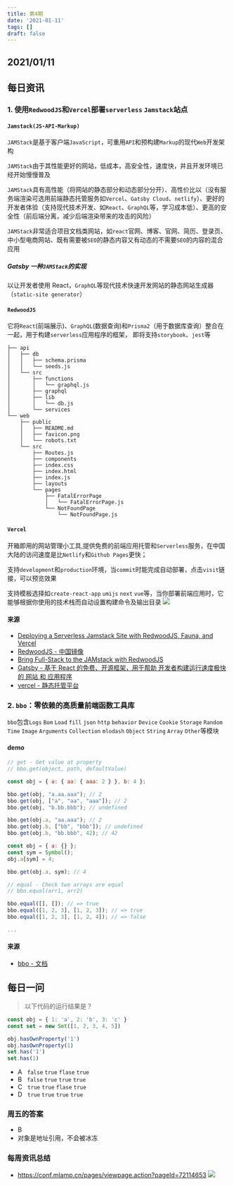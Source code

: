 ```yaml
---
title: 第4期
date: '2021-01-11'
tags: []
draft: false
---
```


<TOCInline toc={props.toc} asDisclosure toHeading={3} />

## 2021/01/11

## 每日资讯

### 1. 使用`RedwoodJS`和`Vercel`部署`serverless` `Jamstack`站点

#### `Jamstack(JS-API-Markup)`

`JAMStack`是基于客户端`JavaScript`，可重用`API`和预构建`Markup`的现代`Web`开发架构

`JAMStack`由于其性能更好的网站，低成本，高安全性，速度快，并且开发环境已经开始慢慢普及

`JAMStack`具有高性能（将网站的静态部分和动态部分分开）、高性价比以（没有服务端渲染可选用前端静态托管服务如`Vercel`、`Gatsby Cloud`、`netlify`）、更好的开发者体验（支持现代技术开发、如`React`、`GraphQL`等，学习成本低）、更高的安全性（前后端分离，减少后端渲染带来的攻击的风险）

`JAMStack`非常适合项目文档类网站，如`react`官网、博客、官网、简历、登录页、中小型电商网站、既有需要被`SEO`的静态内容又有动态的不需要`SEO`的内容的混合应用

##### Gatsby 一种`JAMStack`的实现

以让开发者使用 React，`GraphQL`等现代技术快速开发网站的静态网站生成器（`static-site generator`）

#### `RedwoodJS`

它将`React`(前端展示)、`GraphQL`(数据查询)和`Prisma2`（用于数据库查询）整合在一起，用于构建`serverless`应用程序的框架，
即将支持`storybook`、`jest`等

```
├── api
│   ├── db
│   │   ├── schema.prisma
│   │   └── seeds.js
│   └── src
│       ├── functions
│       │   └── graphql.js
│       ├── graphql
│       ├── lib
│       │   └── db.js
│       └── services
└── web
    ├── public
    │   ├── README.md
    │   ├── favicon.png
    │   └── robots.txt
    └── src
        ├── Routes.js
        ├── components
        ├── index.css
        ├── index.html
        ├── index.js
        ├── layouts
        └── pages
            ├── FatalErrorPage
            │   └── FatalErrorPage.js
            └── NotFoundPage
                └── NotFoundPage.js

```

#### `Vercel`

开箱即用的网站管理小工具,提供免费的前端应用托管和`Serverless`服务，在中国大陆的访问速度是比`Netlify`和`Github Pages`更快；

支持`development`和`production`环境，当`commit`时能完成自动部署，点击`visit`链接，可以预览效果

支持模板选择如`create-react-app` `umijs` `next` `vue`等，当你部署前端应用时，它能够根据你使用的技术栈而自动设置构建命令及输出目录
![](image-kjrvpn2o.png)

#### 来源

- [Deploying a Serverless Jamstack Site with RedwoodJS, Fauna, and Vercel](https://css-tricks.com/deploying-a-serverless-jamstack-site-with-redwoodjs-fauna-and-vercel/)
- [RedwoodJS - 中国镜像](https://redwoodjs.cn/roadmap.html)
- [Bring Full-Stack to the JAMstack with RedwoodJS](https://blog.bitsrc.io/bring-full-stack-to-the-jamstack-with-redwoodjs-faa9d04429a9)
- [Gatsby - 基于 React 的免费、开源框架，用于帮助 开发者构建运行速度极快的 网站 和 应用程序](https://www.gatsbyjs.cn/)
- [vercel - 静态托管平台](https://vercel.com)

### 2. `bbo`：零依赖的高质量前端函数工具库

`bbo`包含`Logs` `Bom` `Load` `fill` `json` `http` `behavior` `Device` `Cookie` `Storage` `Random` `Time` `Image` `Arguments` `Collection` `mlodash` `Object` `String` `Array` `Other`等模块

#### demo

```js
// get - Get value at property
// bbo.get(object, path, defaultValue)

const obj = { a: { aa: { aaa: 2 } }, b: 4 };

bbo.get(obj, "a.aa.aaa"); // 2
bbo.get(obj, ["a", "aa", "aaa"]); // 2
bbo.get(obj, "b.bb.bbb"); // undefined

bbo.get(obj.a, "aa.aaa"); // 2
bbo.get(obj.b, ["bb", "bbb"]); // undefined
bbo.get(obj.b, "bb.bbb", 42); // 42

const obj = { a: {} };
const sym = Symbol();
obj.a[sym] = 4;

bbo.get(obj.a, sym); // 4

// equal - Check two arrays are equal
// bbo.equal(arr1, arr2)

bbo.equal([], []); // => true
bbo.equal([1, 2, 3], [1, 2, 3]); // => true
bbo.equal([1, 2, 3], [1, 2, 4]); // => false

...
```

#### 来源

- [bbo - 文档](https://tnfe.github.io/bbo/)

## 每日一问

> 以下代码的运行结果是？

```js
const obj = { 1: 'a', 2: 'b', 3: 'c' }
const set = new Set([1, 2, 3, 4, 5])

obj.hasOwnProperty('1')
obj.hasOwnProperty(1)
set.has('1')
set.has(1)
```

- A &nbsp;&nbsp;`false` `true` `flase` `true`
- B &nbsp;&nbsp;`false` `true` `true` `true`
- C &nbsp;&nbsp;`true` `true` `flase` `true`
- D &nbsp;&nbsp;`true` `true` `true` `true`

### 周五的答案

- B
- 对象是地址引用，不会被冰冻

### 每周资讯总结

- https://conf.mlamp.cn/pages/viewpage.action?pageId=72114653
  ![](image-kjrvg9w2.png)
